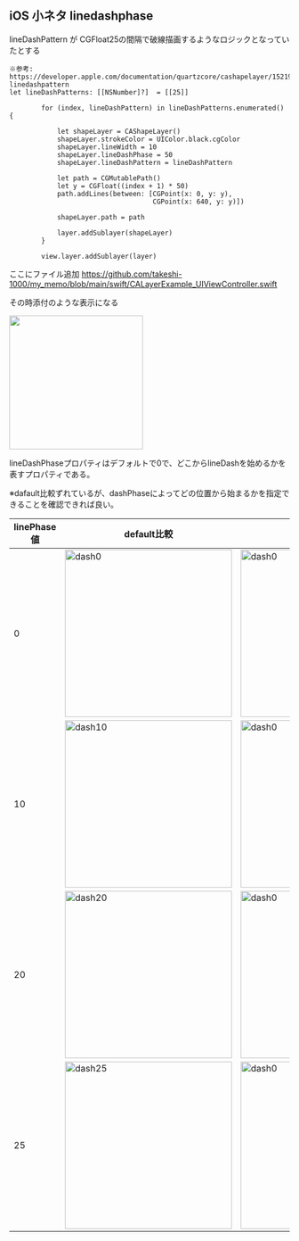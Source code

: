 ## iOS 小ネタ linedashphase

lineDashPattern が CGFloat25の間隔で破線描画するようなロジックとなっていたとする

```
※参考: https://developer.apple.com/documentation/quartzcore/cashapelayer/1521921-linedashpattern
let lineDashPatterns: [[NSNumber]?]  = [[25]]
             
        for (index, lineDashPattern) in lineDashPatterns.enumerated() {
            
            let shapeLayer = CAShapeLayer()
            shapeLayer.strokeColor = UIColor.black.cgColor
            shapeLayer.lineWidth = 10
            shapeLayer.lineDashPhase = 50
            shapeLayer.lineDashPattern = lineDashPattern
            
            let path = CGMutablePath()
            let y = CGFloat((index + 1) * 50)
            path.addLines(between: [CGPoint(x: 0, y: y),
                                    CGPoint(x: 640, y: y)])
            
            shapeLayer.path = path
            
            layer.addSublayer(shapeLayer)
        }
        
        view.layer.addSublayer(layer)
```
ここにファイル追加 https://github.com/takeshi-1000/my_memo/blob/main/swift/CALayerExample_UIViewController.swift

その時添付のような表示になる

<img src="https://user-images.githubusercontent.com/16571394/182247657-466fc1f4-acc4-4b52-aba4-970c1670e621.png" width="240">

lineDashPhaseプロパティはデフォルトで0で、どこからlineDashを始めるかを表すプロパティである。

※dafault比較ずれているが、dashPhaseによってどの位置から始まるかを指定できることを確認できれば良い。

|linePhase値|default比較|実際の画像|
|---|---|---|
|0|<img width="300" alt="dash0" src="https://user-images.githubusercontent.com/16571394/182250022-e2111e2c-60b3-4c0b-ae46-d33d62c96b54.png">|<img width="300" alt="dash0" src="https://user-images.githubusercontent.com/16571394/182250130-b0c521b2-cf1d-4bbc-aa41-dd1586f865ee.png">|
|10|<img width="300" alt="dash10" src="https://user-images.githubusercontent.com/16571394/182249789-5e17072b-8e87-44c7-84c3-6ce036bee02d.png">|<img width="300" alt="dash0" src="https://user-images.githubusercontent.com/16571394/182250135-e93168c6-44ec-41ea-a742-06ad93e036ea.png">|
|20|<img width="300" alt="dash20" src="https://user-images.githubusercontent.com/16571394/182249792-6064337c-801c-4328-aa17-dea5d37c229c.png">|<img width="300" alt="dash0" src="https://user-images.githubusercontent.com/16571394/182250160-28981992-d6f8-4b63-b107-657e5f6695c8.png">|
|25|<img width="300" alt="dash25" src="https://user-images.githubusercontent.com/16571394/182249795-3b1517e0-0297-4593-a8e9-db7848b79603.png">|<img width="300" alt="dash0" src="https://user-images.githubusercontent.com/16571394/182250163-7a0ba9de-f596-4d20-afc6-7639e5fc92ba.png">|
